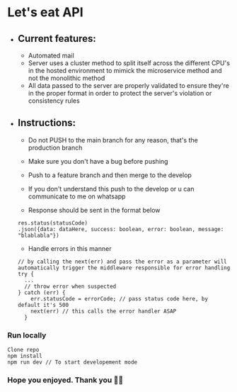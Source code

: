 # Let's eat API

- ## Current features:

  - Automated mail
  - Server uses a cluster method to split itself across the different CPU's in the hosted environment to mimick the microservice method and not the monolithic method
  - All data passed to the server are properly validated to ensure they're in the proper format in order to protect the server's violation or consistency rules

- ## Instructions:

  - Do not PUSH to the main branch for any reason, that's the production branch
  - Make sure you don't have a bug before pushing
  - Push to a feature branch and then merge to the develop
  - If you don't understand this push to the develop or u can communicate to me on whatsapp

  - Response should be sent in the format below

  ```
  res.status(statusCode)
  .json({data: dataHere, success: boolean, error: boolean, message: "blablabla"})
  ```

  - Handle errors in this manner

  ```
  // by calling the next(err) and pass the error as a parameter will automatically trigger the middleware responsible for error handling
  try {
    ...
    // throw error when suspected
  } catch (err) {
      err.statusCode = errorCode; // pass status code here, by default it's 500
      next(err) // this calls the error handler ASAP
    }
  ```

### Run locally

```
Clone repo
npm install
npm run dev // To start developement mode
```

### Hope you enjoyed. Thank you 👋👋
